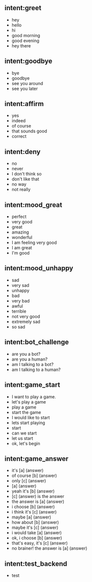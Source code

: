 ## intent:greet
- hey
- hello
- hi
- good morning
- good evening
- hey there

## intent:goodbye
- bye
- goodbye
- see you around
- see you later

## intent:affirm
- yes
- indeed
- of course
- that sounds good
- correct

## intent:deny
- no
- never
- I don't think so
- don't like that
- no way
- not really

## intent:mood_great
- perfect
- very good
- great
- amazing
- wonderful
- I am feeling very good
- I am great
- I'm good

## intent:mood_unhappy
- sad
- very sad
- unhappy
- bad
- very bad
- awful
- terrible
- not very good
- extremely sad
- so sad

## intent:bot_challenge
- are you a bot?
- are you a human?
- am I talking to a bot?
- am I talking to a human?

## intent:game_start
- I want to play a game.
- let's play a game
- play a game
- start the game
- I would like to start
- lets start playing
- start
- can we start
- let us start
- ok, let's begin

## intent:game_answer
- it's [a] (answer)
- of course [b] (answer)
- only [c] (answer)
- [a] (answer)
- yeah it's [b] (answer)
- [c] (answer) is the answer
- the answer is [a] (answer)
- i choose [b] (answer)
- i think it's [c] (answer)
- maybe [a] (answer)
- how about [b] (answer)
- maybe it's [c] (answer)
- i would take [a] (answer)
- ok, i choose [b] (answer)
- that's easy, it's [c] (answer)
- no brainer! the answer is [a] (answer)


## intent:test_backend
- test